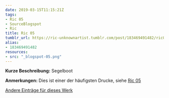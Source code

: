 ```yaml
---
date: 2019-03-15T11:15:21Z
tags:
- Ric 05
- SourceBlogspot
- Ric
title: Ric 05
tumblr_url: https://ric-unknownartist.tumblr.com/post/183469491482/ric05
alias:
- 183469491482
resources:
- src: "_blogspot-05.png"
---
```


**Kurze Beschreibung:** Segelboot

**Anmerkungen:** Dies ist einer der häufigsten Drucke, siehe [Ric 05](/tags/Ric-05)

[Andere Einträge für dieses Werk](/tags/Ric-05)
